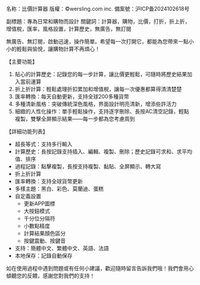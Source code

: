 名称：比價計算器
版權：©️wersling.com inc.
備案號：沪ICP备2024102618号

副標題：專為日常和購物而設計
關鍵詞：計算器，購物，比價，打折，折上折，增值稅，匯率，風格設置，計算歷史，無廣告，無訂閱

無廣告、無訂閱，啟動迅速，操作簡單。希望每一次打開它，都能為您帶來一點小小的輕鬆與愉悅，讓購物計算不再煩心！

【主要功能】
1.	貼心的計算歷史：記錄您的每一步計算，讓比價更輕鬆，可隨時將歷史結果加入當前運算
2.	折上折計算：輕鬆處理折扣累加和增值稅，讓每一次優惠都算得清清楚楚
3.	匯率轉換：每天自動更新，支持全球200多種貨幣
4.	多種清新風格：突破傳統深色風格，界面設計明亮清新，增添些許活力
5.	細緻的人性化操作：單手輕鬆操作，支持逐字刪除、長按AC清空記錄，輕點複製，雙擊全屏顯示結果——每一步都為您考慮周到

【詳細功能列表】
* 超長等式：支持多行輸入
* 計算歷史：長按記錄支持插入、編輯、複製、刪除；歷史記錄可求和、求平均值、排序
* 過程記錄：點擊複製，長按支持複製、黏貼、全屏顯示、轉大寫
* 折上折計算
* 匯率轉換：支持全球貨幣更新
* 多樣主題：黑白、彩色、莫蘭迪、蛋糕
* 自定義設置
  * 更新APP圖標
  * 大按鈕模式
  * 千分位分隔符
  * 小數點精度
  * 計算結果顏色區分
  * 按鍵震動、按鍵音
* 支持：簡體中文、繁體中文、英語、法語
* 本地保存：記錄自動保存

如在使用過程中遇到問題或有任何小建議，歡迎隨時留言告訴我們哦！我們會用心傾聽您的反饋，感謝您對我們的支持！